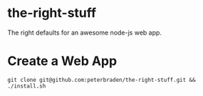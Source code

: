 the-right-stuff
===============

The right defaults for an awesome node-js web app.


# Create a Web App


    git clone git@github.com:peterbraden/the-right-stuff.git && ./install.sh
